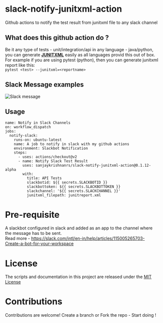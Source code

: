 # slack-notify-junitxml-action
Github actions to notify the test result from junitxml file to any slack channel

## What does this github action do ?
Be it any type of tests - unit/integration/api in any language - java/python, you can generate **[JUNITXML](https://llg.cubic.org/docs/junit/)** easily as all languages provid this out of box. <br>
For example if you are using pytest (python), then you can generate junitxml report like this: <br>
```pytest <test> --junitxml=<reportname>```
  
## Slack Message examples
![Slack message](images/slack-message-examples.png)

  
## Usage

```
name: Notify in Slack Channels
on: workflow_dispatch
jobs:
  notify-slack:
    runs-on: ubuntu-latest
    name: A job to notify in slack with my github actions
    environment: Slackbot Notification
    steps:
      - uses: actions/checkout@v2
      - name: Notify Slack Test Result
        uses: sanjaykrishnanrs/slack-notify-junitxml-action@0.1.12-alpha
        with:
          title: API Tests
          slackbotid: ${{ secrets.SLACKBOTID }}
          slackbottoken: ${{ secrets.SLACKBOTTOKEN }}
          slackchannel: '${{ secrets.SLACKCHANNEL }}'
          junitxml_filepath: junitreport.xml
```

# Pre-requisite
A slackbot configured in slack and added as an app to the channel where the message has to be sent. <br>
Read more - https://slack.com/intl/en-in/help/articles/115005265703-Create-a-bot-for-your-workspace
# License

The scripts and documentation in this project are released under the [MIT License](LICENSE)

# Contributions

Contributions are welcome! Create a branch or Fork the repo - Start doing !
